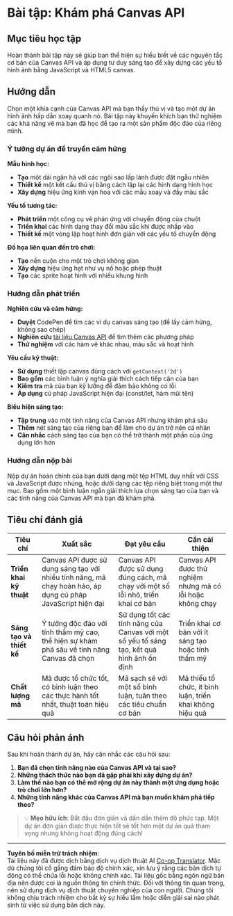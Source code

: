 <!--
CO_OP_TRANSLATOR_METADATA:
{
  "original_hash": "87cd43afe5b69dbbffb5c4b209ea6791",
  "translation_date": "2025-10-24T13:50:28+00:00",
  "source_file": "6-space-game/2-drawing-to-canvas/assignment.md",
  "language_code": "vi"
}
-->
# Bài tập: Khám phá Canvas API

## Mục tiêu học tập

Hoàn thành bài tập này sẽ giúp bạn thể hiện sự hiểu biết về các nguyên tắc cơ bản của Canvas API và áp dụng tư duy sáng tạo để xây dựng các yếu tố hình ảnh bằng JavaScript và HTML5 canvas.

## Hướng dẫn

Chọn một khía cạnh của Canvas API mà bạn thấy thú vị và tạo một dự án hình ảnh hấp dẫn xoay quanh nó. Bài tập này khuyến khích bạn thử nghiệm các khả năng vẽ mà bạn đã học để tạo ra một sản phẩm độc đáo của riêng mình.

### Ý tưởng dự án để truyền cảm hứng

**Mẫu hình học:**
- **Tạo** một dải ngân hà với các ngôi sao lấp lánh được đặt ngẫu nhiên
- **Thiết kế** một kết cấu thú vị bằng cách lặp lại các hình dạng hình học
- **Xây dựng** hiệu ứng kính vạn hoa với các mẫu xoay và đầy màu sắc

**Yếu tố tương tác:**
- **Phát triển** một công cụ vẽ phản ứng với chuyển động của chuột
- **Triển khai** các hình dạng thay đổi màu sắc khi được nhấp vào
- **Thiết kế** một vòng lặp hoạt hình đơn giản với các yếu tố chuyển động

**Đồ họa liên quan đến trò chơi:**
- **Tạo** nền cuộn cho một trò chơi không gian
- **Xây dựng** hiệu ứng hạt như vụ nổ hoặc phép thuật
- **Tạo** các sprite hoạt hình với nhiều khung hình

### Hướng dẫn phát triển

**Nghiên cứu và cảm hứng:**
- **Duyệt** CodePen để tìm các ví dụ canvas sáng tạo (để lấy cảm hứng, không sao chép)
- **Nghiên cứu** [tài liệu Canvas API](https://developer.mozilla.org/docs/Web/API/Canvas_API) để tìm thêm các phương pháp
- **Thử nghiệm** với các hàm vẽ khác nhau, màu sắc và hoạt hình

**Yêu cầu kỹ thuật:**
- **Sử dụng** thiết lập canvas đúng cách với `getContext('2d')`
- **Bao gồm** các bình luận ý nghĩa giải thích cách tiếp cận của bạn
- **Kiểm tra** mã của bạn kỹ lưỡng để đảm bảo không có lỗi
- **Áp dụng** cú pháp JavaScript hiện đại (const/let, hàm mũi tên)

**Biểu hiện sáng tạo:**
- **Tập trung** vào một tính năng của Canvas API nhưng khám phá sâu
- **Thêm** nét sáng tạo của riêng bạn để làm cho dự án trở nên cá nhân
- **Cân nhắc** cách sáng tạo của bạn có thể trở thành một phần của ứng dụng lớn hơn

### Hướng dẫn nộp bài

Nộp dự án hoàn chỉnh của bạn dưới dạng một tệp HTML duy nhất với CSS và JavaScript được nhúng, hoặc dưới dạng các tệp riêng biệt trong một thư mục. Bao gồm một bình luận ngắn giải thích lựa chọn sáng tạo của bạn và các tính năng của Canvas API mà bạn đã khám phá.

## Tiêu chí đánh giá

| Tiêu chí | Xuất sắc | Đạt yêu cầu | Cần cải thiện |
|----------|-----------|-------------|---------------|
| **Triển khai kỹ thuật** | Canvas API được sử dụng sáng tạo với nhiều tính năng, mã chạy hoàn hảo, áp dụng cú pháp JavaScript hiện đại | Canvas API được sử dụng đúng cách, mã chạy với một số lỗi nhỏ, triển khai cơ bản | Canvas API được thử nghiệm nhưng mã có lỗi hoặc không chạy |
| **Sáng tạo và thiết kế** | Ý tưởng độc đáo với tính thẩm mỹ cao, thể hiện sự khám phá sâu về tính năng Canvas đã chọn | Sử dụng tốt các tính năng của Canvas với một số yếu tố sáng tạo, kết quả hình ảnh ổn định | Triển khai cơ bản với ít sáng tạo hoặc tính thẩm mỹ |
| **Chất lượng mã** | Mã được tổ chức tốt, có bình luận theo các thực hành tốt nhất, thuật toán hiệu quả | Mã sạch sẽ với một số bình luận, tuân theo các tiêu chuẩn cơ bản | Mã thiếu tổ chức, ít bình luận, triển khai không hiệu quả |

## Câu hỏi phản ánh

Sau khi hoàn thành dự án, hãy cân nhắc các câu hỏi sau:

1. **Bạn đã chọn tính năng nào của Canvas API và tại sao?**
2. **Những thách thức nào bạn đã gặp phải khi xây dựng dự án?**
3. **Làm thế nào bạn có thể mở rộng dự án này thành một ứng dụng hoặc trò chơi lớn hơn?**
4. **Những tính năng khác của Canvas API mà bạn muốn khám phá tiếp theo?**

> 💡 **Mẹo hữu ích**: Bắt đầu đơn giản và dần dần thêm độ phức tạp. Một dự án đơn giản được thực hiện tốt sẽ tốt hơn một dự án quá tham vọng nhưng không hoạt động đúng cách!

---

**Tuyên bố miễn trừ trách nhiệm**:  
Tài liệu này đã được dịch bằng dịch vụ dịch thuật AI [Co-op Translator](https://github.com/Azure/co-op-translator). Mặc dù chúng tôi cố gắng đảm bảo độ chính xác, xin lưu ý rằng các bản dịch tự động có thể chứa lỗi hoặc không chính xác. Tài liệu gốc bằng ngôn ngữ bản địa nên được coi là nguồn thông tin chính thức. Đối với thông tin quan trọng, nên sử dụng dịch vụ dịch thuật chuyên nghiệp của con người. Chúng tôi không chịu trách nhiệm cho bất kỳ sự hiểu lầm hoặc diễn giải sai nào phát sinh từ việc sử dụng bản dịch này.